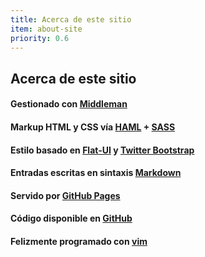 ```yaml
---
title: Acerca de este sitio
item: about-site
priority: 0.6
---
```


## Acerca de este sitio

#### Gestionado con [Middleman](http://middlemanapp.com/)

#### Markup HTML y CSS vía [HAML](http://haml.info/) + [SASS](http://sass-lang.com/)

#### Estilo basado en [Flat-UI](http://designmodo.github.com/Flat-UI/) y [Twitter Bootstrap](http://twitter.github.com/bootstrap/)

#### Entradas escritas en sintaxis [Markdown](http://daringfireball.net/projects/markdown/)

#### Servido por [GitHub Pages](http://pages.github.com/)

#### Código disponible en [GitHub](https://github.com/danguita/davidanguita.name)

#### Felizmente programado con [vim](http://www.vim.org/)
